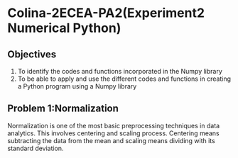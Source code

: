 # Colina-2ECEA-PA2(Experiment2 Numerical Python)

## Objectives
1. To identify the codes and functions incorporated in the Numpy library 
2. To be able to apply and use the different codes and functions in creating a Python program using a 
Numpy library 

## Problem 1:Normalization
Normalization is one of the most basic preprocessing techniques in 
data analytics. This involves centering and scaling process. Centering means subtracting the data from the 
mean and scaling means dividing with its standard deviation.
